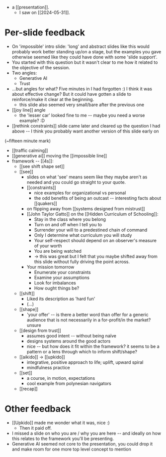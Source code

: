 - a [[presentation]].
    - I saw on [[2024-05-31]].

# Per-slide feedback

- On 'impossible' intro slide: 'long' and abstract slides like this would probably work better standing up/on a stage, but the examples you gave otherwise seemed like they could have done with some 'slide support'.
- You started with this question but it wasn't clear to me how it related to the objective of the session. 
- Two angles:
    - Generative AI
    - Trust
- ...but angles for what? Five minutes in I had forgotten :) I think it was about effective change? But it could have gotten a slide to reinforce/make it clear at the beginning.
    - this slide also seemed very small/bare after the previous one
- [[joy line]] angle
    - the 'lesser car' looked fine to me -- maybe you need a worse example? :D
- [[rethink constraints]] slide came later and cleared up the question I had above -- I think you probably want another version of this slide early on

(~fifteen minute mark)

- [[traffic calming]]
- [[generative ai]] moving the [[impossible line]]
- framework -- [[4s]]:
    - [[see shift shape set]]
    - [[see]]
        - slides on what 'see' means seem like they maybe aren't as needed and you could go straight to your quote.
        - [[constraints]]
            - nice examples for organizational vs personal
            - the odd benefits of being an outcast -- interesting facts about [[quakers]]
        - on flipping away from [[systems designed from mistrust]]
        - [[John Taylor Gatto]] on the [[Hidden Curriculum of Schooling]]:
            - Stay in the class where you belong
            - Turn on and off when I tell you to
            - Surrender your will to a predestined chain of command
            - Only I determine what curriculum you will study
            - Your  self-respect should depend on an observer's measure of your worth
            - You are being watched
            - -> this was great but I felt that you maybe shifted away from this slide without fully driving the point across.
        - Your mission tomorrow
            - Enumerate your constraints
            - Examine your assumptions
            - Look for imbalances
            - How ought things be?
    - [[shift]]
        - Liked its description as 'hard fun'
        - (...)
    - [[shape]]
        - 'your offer' -- is there a better word than offer for a generic audience that is not necessarily in a for-profit/in the market? unsure
    - [[design from trust]]
        - assumes good intent -- without being naïve
        - designs systems around the good actors
        - nice -- but how does it fit within the framework? it seems to be a pattern or a lens through which to inform shift/shape?
    - [[aikido]] -> [[upkido]]
        - integrative, positive approach to life; uplift, upward spiral
        - mindfulness practice
    - [[set]]
        - a course, in motion, expectations
        - cool example from polynesian navigators
    - [[recap]]

# Other feedback

- [[Upkido]] made me wonder what it was, nice :)
    - Then it paid off.
- I missed a slide on who you are / why you are here -- and ideally on how this relates to the framework you'll be presenting.
- Generative AI seemed not core to the presentation, you could drop it and make room for one more top level concept to mention